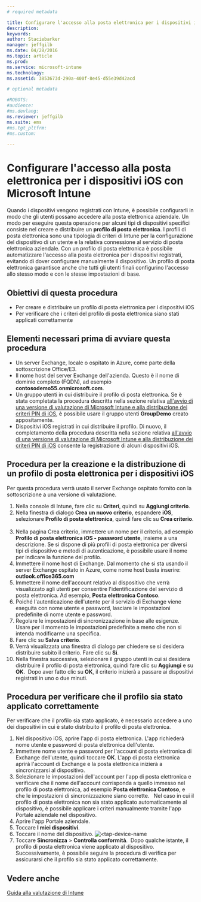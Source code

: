 ```yaml
---
# required metadata

title: Configurare l'accesso alla posta elettronica per i dispositivi iOS con Microsoft Intune | Microsoft Intune
description:
keywords:
author: Staciebarker
manager: jeffgilb
ms.date: 04/28/2016
ms.topic: article
ms.prod:
ms.service: microsoft-intune
ms.technology:
ms.assetid: 3853673d-290a-400f-8e45-d55e39d42acd

# optional metadata

#ROBOTS:
#audience:
#ms.devlang:
ms.reviewer: jeffgilb
ms.suite: ems
#ms.tgt_pltfrm:
#ms.custom:

---
```


# Configurare l'accesso alla posta elettronica per i dispositivi iOS con Microsoft Intune
Quando i dispositivi vengono registrati con Intune, è possibile configurarli in modo che gli utenti possano accedere alla posta elettronica aziendale. Un modo per eseguire questa operazione per alcuni tipi di dispositivi specifici consiste nel creare e distribuire un **profilo di posta elettronica**. I profili di posta elettronica sono una tipologia di criteri di Intune per la configurazione del dispositivo di un utente e la relativa connessione al servizio di posta elettronica aziendale.
Con un profilo di posta elettronica è possibile automatizzare l'accesso alla posta elettronica per i dispositivi registrati, evitando di dover configurare manualmente il dispositivo. Un profilo di posta elettronica garantisce anche che tutti gli utenti finali configurino l'accesso allo stesso modo e con le stesse impostazioni di base.

## Obiettivi di questa procedura

- Per creare e distribuire un profilo di posta elettronica per i dispositivi iOS
- Per verificare che i criteri del profilo di posta elettronica siano stati applicati correttamente

## Elementi necessari prima di avviare questa procedura

- Un server Exchange, locale o ospitato in Azure, come parte della sottoscrizione Office/E3.
- Il nome host del server Exchange dell'azienda. Questo è il nome di dominio completo (FQDN), ad esempio **contosodemo55.onmicrosoft.com**.
- Un gruppo utenti in cui distribuire il profilo di posta elettronica. Se è stata completata la procedura descritta nella sezione relativa [all'avvio di una versione di valutazione di Microsoft Intune e alla distribuzione dei criteri PIN di iOS](start-a-microsoft-intune-trial-and-deploy-ios-pin-policy.md), è possibile usare il gruppo utenti **GroupDemo** creato appositamente.
- Dispositivi iOS registrati in cui distribuire il profilo. Di nuovo, il completamento della procedura descritta nella sezione relativa [all'avvio di una versione di valutazione di Microsoft Intune e alla distribuzione dei criteri PIN di iOS](start-a-microsoft-intune-trial-and-deploy-ios-pin-policy.md) consente la registrazione di alcuni dispositivi iOS.

## Procedura per la creazione e la distribuzione di un profilo di posta elettronica per i dispositivi iOS

Per questa procedura verrà usato il server Exchange ospitato fornito con la sottoscrizione a una versione di valutazione.
1. Nella console di Intune, fare clic su **Criteri**, quindi su **Aggiungi criterio**.
![<add-policy>](./media/Email-Walkthrough/Email-Walkthrough-1.png)
2. Nella finestra di dialogo **Crea un nuovo criterio**, espandere **iOS**, selezionare **Profilo di posta elettronica**, quindi fare clic su **Crea criterio**.
![<ios-email-profile-policy>](./media/Email-Walkthrough/Email-Walkthrough-2.png)
3. Nella pagina Crea criterio, immettere un nome per il criterio, ad esempio **Profilo di posta elettronica iOS - password utente**, insieme a una descrizione. Se si dispone di più profili di posta elettronica per diversi tipi di dispositivo e metodi di autenticazione, è possibile usare il nome per indicare la funzione del profilo.
4. Immettere il nome host di Exchange. Dal momento che si sta usando il server Exchange ospitato in Azure, come nome host basta inserire: **outlook.office365.com**
![<add-exchange-host-name>](./media/Email-Walkthrough/Email-Walkthrough-3.png)
5. Immettere il nome dell'account relativo al dispositivo che verrà visualizzato agli utenti per consentire l'identificazione del servizio di posta elettronica. Ad esempio, **Posta elettronica Contoso**.
6. Poiché l'autenticazione dell'utente per il servizio di Exchange viene eseguita con nome utente e password, lasciare le impostazioni predefinite di nome utente e password.
7. Regolare le impostazioni di sincronizzazione in base alle esigenze. Usare per il momento le impostazioni predefinite a meno che non si intenda modificarne una specifica.  
8. Fare clic su **Salva criterio**.
9. Verrà visualizzata una finestra di dialogo per chiedere se si desidera distribuire subito il criterio. Fare clic su **Sì**.
![<deploy-policy-now-dialog>](./media/Email-Walkthrough/Email-Walkthrough-4.png)
10. Nella finestra successiva, selezionare il gruppo utenti in cui si desidera distribuire il profilo di posta elettronica, quindi fare clic su **Aggiungi** e su **OK**.
![<finish-add-policy>](./media/Email-Walkthrough/Email-Walkthrough-5.png)
Dopo aver fatto clic su **OK**, il criterio inizierà a passare ai dispositivi registrati in uno o due minuti.

## Procedura per verificare che il profilo sia stato applicato correttamente

Per verificare che il profilo sia stato applicato, è necessario accedere a uno dei dispositivi in cui è stato distribuito il profilo di posta elettronica.
1. Nel dispositivo iOS, aprire l'app di posta elettronica.
L'app richiederà nome utente e password di posta elettronica dell'utente.
![<verify-policy-add-password>](./media/Email-Walkthrough/Email-Walkthrough-6.png)
2. Immettere nome utente e password per l'account di posta elettronica di Exchange dell'utente, quindi toccare **OK**.
 L'app di posta elettronica aprirà l'account di Exchange e la posta elettronica inizierà a sincronizzarsi al dispositivo.
![<exchange-account-opens>](./media/Email-Walkthrough/Email-Walkthrough-7.png)
3. Selezionare le impostazioni dell'account per l'app di posta elettronica e verificare che il nome dell'account corrisponda a quello immesso nel profilo di posta elettronica, ad esempio **Posta elettronica Contoso**, e che le impostazioni di sincronizzazione siano corrette.
![<check-account-settings>](./media/Email-Walkthrough/Email-Walkthrough-8.png)
![<check-email-account-name>](./media/Email-Walkthrough/Email-Walkthrough-9.png)
  Nel caso in cui il profilo di posta elettronica non sia stato applicato automaticamente al dispositivo, è possibile applicare i criteri manualmente tramite l'app Portale aziendale nel dispositivo.
1. Aprire l'app Portale aziendale.
2. Toccare **I miei dispositivi**.
3. Toccare il nome del dispositivo.
![<tap-device-name](./media/Email-Walkthrough/Email-Walkthrough-10.png)
4. Toccare **Sincronizza** > **Controlla conformità**.
![<tap-sync-check-device>](./media/Email-Walkthrough/Email-Walkthrough-11.png)
Dopo qualche istante, il profilo di posta elettronica viene applicato al dispositivo. Successivamente, è possibile seguire la procedura di verifica per assicurarsi che il profilo sia stato applicato correttamente.

## Vedere anche
[Guida alla valutazione di Intune](get-started-with-a-30-day-trial-of-microsoft-intune.md)


<!--HONumber=May16_HO1-->


